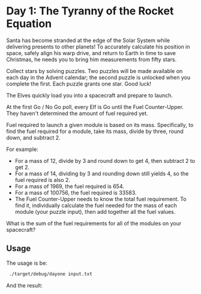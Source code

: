 # Day 1: The Tyranny of the Rocket Equation

Santa has become stranded at the edge of the Solar System while delivering presents to other planets! To accurately calculate his position in space, safely align his warp drive, and return to Earth in time to save Christmas, he needs you to bring him measurements from fifty stars.

Collect stars by solving puzzles. Two puzzles will be made available on each day in the Advent calendar; the second puzzle is unlocked when you complete the first. Each puzzle grants one star. Good luck!

The Elves quickly load you into a spacecraft and prepare to launch.

At the first Go / No Go poll, every Elf is Go until the Fuel Counter-Upper. They haven't determined the amount of fuel required yet.

Fuel required to launch a given module is based on its mass. Specifically, to find the fuel required for a module, take its mass, divide by three, round down, and subtract 2.

For example:

 - For a mass of 12, divide by 3 and round down to get 4, then subtract 2 to get 2.
 - For a mass of 14, dividing by 3 and rounding down still yields 4, so the fuel required is also 2.
 - For a mass of 1969, the fuel required is 654.
 - For a mass of 100756, the fuel required is 33583.
 - The Fuel Counter-Upper needs to know the total fuel requirement. To find it, individually calculate the fuel needed for the mass of each module (your puzzle input), then add together all the fuel values.

What is the sum of the fuel requirements for all of the modules on your spacecraft?

## Usage

The usage is be:

```bash
 ./target/debug/dayone input.txt
```

And the result:

```bash
```
